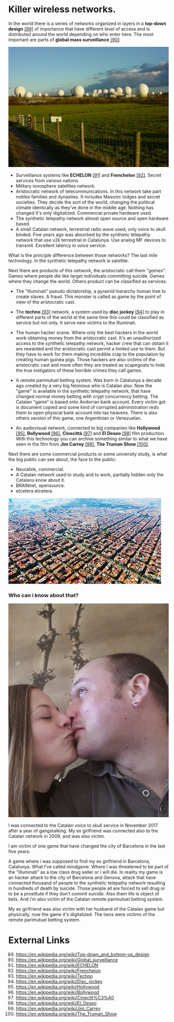 # Killer wireless networks.

In the world there is a series of networks organized in layers in a **top-down design** [[89]](https://en.wikipedia.org/wiki/Top-down_and_bottom-up_design) of importance that have different level of access and is distributed around the world depending on who enter here. The most important are parts of **global mass surveillance** [[90]](https://en.wikipedia.org/wiki/Global_surveillance):

![Menwith](Images/Menwith-hill-radomes.jpg)

- Surveillance systems like **ECHELON** [[91]](https://en.wikipedia.org/wiki/ECHELON) and **Frenchelon** [[92]](https://en.wikipedia.org/wiki/Frenchelon). Secret services from various nations.
- Military ionosphere satellites network.
- Aristocratic network of telecommunications. In this network take part nobles families and dynasties. It includes Masonic lodges and secret societies. They decide the sort of the world, changing the political climate identically as they've done in the middle age. Nothing has changed it's only digitalized. Commercial private hardware used.
- The synthetic telepathy network almost open source and open hardware based.
- A small Catalan network, terrestrial radio wave used, only voice to skull binded. Five years ago was absorbed by the synthetic telepathy network that use v2k terrestrial in Catalunya. Use analog MF devices to transmit. Excellent latency in voice service.

What is the principle difference between those networks? The last mile technology. In the synthetic telepathy network is satellite.

Next there are products of this network, the aristocratic call them "*games*". Games where people die like target individuals committing suicide. Games where they change the world. Others product can be classified as services.

- The "Illuminati" pseudo dictatorship, a pyramid hierarchy human tree to create slaves. A fraud. This monster is called as game by the point of view of the aristocratic cast.

- The **techno** [[93]](https://en.wikipedia.org/wiki/Techno) network, a system used by **disc jockey** [[94]](https://en.wikipedia.org/wiki/Disc_jockey) to play in different parts of the world at the same time this could be classified as service but not only. It serve new victims to the Illuminati.

- The human hacker scene. Where only the best hackers in the world work obtaining money from the aristocratic cast. It's an unauthorized access to the synthetic telepathy network, hacker crew that can obtain it are rewarded and the aristocratic cast permit a limited use to them. But they have to work for them making incredible crap to the population by creating human guinea pigs.  Those hackers are also victims of the aristocratic cast and more often they are treated as scapegoats to hide the true instigators of these horrible crimes they call games.

- A remote parimutuel betting system. Was born in Catalunya a decade ago created by a very big felonious who is Catalan also. Now the "game" is available in the synthetic telepathy network, that have changed normal money betting with crypt concurrency betting. The Catalan "game" is based onto Andorran bank account. Every victim got is document copied and some kind of corrupted administration redo them to open physical bank account into tax heavens. There is also others version of this game, one Argentinian or Venezuelan.  
- An audiovisual network, connected to big companies like **Hollywood** [[95]](https://en.wikipedia.org/wiki/Hollywood), **Bollywood** [[96]](https://en.wikipedia.org/wiki/Bollywood), **Cinecittà** [[97]](https://en.wikipedia.org/wiki/Cinecitt%C3%A0) and **El Deseo** [[98]](https://en.wikipedia.org/wiki/El_Deseo) film production. With this technology you can archive something similar to what we have seen in the film from **Jim Carrey** [[99]](https://en.wikipedia.org/wiki/Jim_Carrey), **The Truman Show** [[100]](https://en.wikipedia.org/wiki/The_Truman_Show).

Next there are some commercial products or some university study, is what the big public can see about, the face to the public:

- Neuralink, commercial.
- A Catalan network used to study and to work, partially hidden only the Catalans know about it.
- BRAINnet, opensource. 
- etcetera etcetera.

![Barcelona drone view](Images/BarcelonaG,0.jpg)



### Who can i know about that?

![Me and Saray on 2013](Images/70246188_10220822559376365_1959705710723858432_n.jpg)

I was connected to the Catalan voice to skull service in November 2017 after a year of gangstalking. My ex girlfriend was connected also to the Catalan network in 2009, and was also victim.

I am victim of one game that have changed the city of Barcelona in the last five years:

A game where i was supposed to find my ex girlfriend in Barcelona, Catalunya. What I've called mindgame. Where I was threatened to be part of the "Illuminati" as a low class drug seller or i will die. In reality my game is an hacker attack to the city of Barcelona and Genova, attack that have connected thousand of people to the synthetic telepathy network resulting in hundreds of death by suicide. Those people all are forced to sell drug or to be a prostitute if they don't commit suicide. Also them life is object of bets. And i'm also victim of the Catalan remote parimutuel betting system.

My ex girlfriend was also victim with her husband of the Catalan game but physically, now the game it's digitalized. The twos were victims of the remote parimutuel betting system.

# External Links

89. https://en.wikipedia.org/wiki/Top-down_and_bottom-up_design
90. https://en.wikipedia.org/wiki/Global_surveillance
91. https://en.wikipedia.org/wiki/ECHELON
92. https://en.wikipedia.org/wiki/Frenchelon
93. https://en.wikipedia.org/wiki/Techno
94. https://en.wikipedia.org/wiki/Disc_jockey
95. https://en.wikipedia.org/wiki/Hollywood
96. https://en.wikipedia.org/wiki/Bollywood
97. https://en.wikipedia.org/wiki/Cinecitt%C3%A0
98. https://en.wikipedia.org/wiki/El_Deseo
99. https://en.wikipedia.org/wiki/Jim_Carrey
100. https://en.wikipedia.org/wiki/The_Truman_Show
